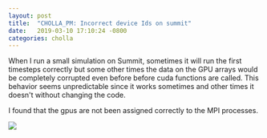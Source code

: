 ```yaml
---
layout: post
title:  "CHOLLA_PM: Incorrect device Ids on summit"
date:   2019-03-10 17:10:24 -0800
categories: cholla
---
```


When I run a small simulation on Summit, sometimes it will run the first timesteps correctly but some other times the data on the GPU arrays would be completely corrupted even before before cuda functions are called. This behavior seems unpredictable since it works sometimes and other times it doesn't without changing the code.


I found that the gpus are not been assigned correctly to the MPI processes.

 <img src="{{ site.url }}assets/images/device_ids">